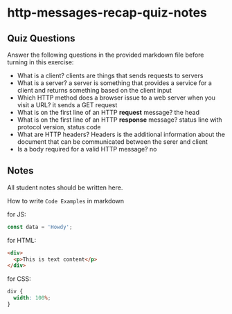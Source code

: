 # http-messages-recap-quiz-notes

## Quiz Questions

Answer the following questions in the provided markdown file before turning in this exercise:

- What is a client?
  clients are things that sends requests to servers
- What is a server?
  a server is something that provides a service for a client and returns something based on the client input
- Which HTTP method does a browser issue to a web server when you visit a URL?
  it sends a GET request
- What is on the first line of an HTTP **request** message?
  the head
- What is on the first line of an HTTP **response** message?
  status line with protocol version, status code
- What are HTTP headers?
  Headers is the additional information about the document that can be communicated between the serer and client
- Is a body required for a valid HTTP message?
  no

## Notes

All student notes should be written here.

How to write `Code Examples` in markdown

for JS:

```javascript
const data = 'Howdy';
```

for HTML:

```html
<div>
  <p>This is text content</p>
</div>
```

for CSS:

```css
div {
  width: 100%;
}
```
